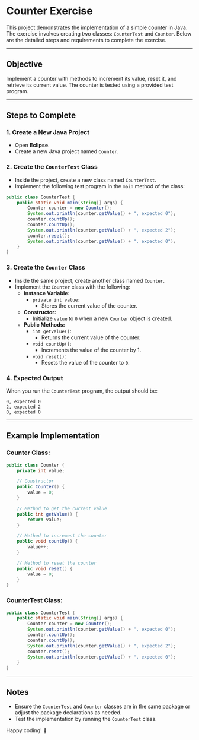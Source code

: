 # Counter Exercise

This project demonstrates the implementation of a simple counter in Java. The exercise involves creating two classes: `CounterTest` and `Counter`. Below are the detailed steps and requirements to complete the exercise.

---

## Objective
Implement a counter with methods to increment its value, reset it, and retrieve its current value. The counter is tested using a provided test program.

---

## Steps to Complete

### 1. Create a New Java Project
- Open **Eclipse**.
- Create a new Java project named `Counter`.

### 2. Create the `CounterTest` Class
- Inside the project, create a new class named `CounterTest`.
- Implement the following test program in the `main` method of the class:

```java
public class CounterTest {
    public static void main(String[] args) {
        Counter counter = new Counter();
        System.out.println(counter.getValue() + ", expected 0");
        counter.countUp();
        counter.countUp();
        System.out.println(counter.getValue() + ", expected 2");
        counter.reset();
        System.out.println(counter.getValue() + ", expected 0");
    }
}
```

### 3. Create the `Counter` Class
- Inside the same project, create another class named `Counter`.
- Implement the `Counter` class with the following:
    - **Instance Variable:**
        - `private int value;`
            - Stores the current value of the counter.
    - **Constructor:**
        - Initialize `value` to `0` when a new `Counter` object is created.
    - **Public Methods:**
        - `int getValue()`:
            - Returns the current value of the counter.
        - `void countUp()`:
            - Increments the value of the counter by 1.
        - `void reset()`:
            - Resets the value of the counter to `0`.

### 4. Expected Output
When you run the `CounterTest` program, the output should be:

```
0, expected 0
2, expected 2
0, expected 0
```

---

## Example Implementation

### Counter Class:
```java
public class Counter {
    private int value;

    // Constructor
    public Counter() {
        value = 0;
    }

    // Method to get the current value
    public int getValue() {
        return value;
    }

    // Method to increment the counter
    public void countUp() {
        value++;
    }

    // Method to reset the counter
    public void reset() {
        value = 0;
    }
}
```

### CounterTest Class:
```java
public class CounterTest {
    public static void main(String[] args) {
        Counter counter = new Counter();
        System.out.println(counter.getValue() + ", expected 0");
        counter.countUp();
        counter.countUp();
        System.out.println(counter.getValue() + ", expected 2");
        counter.reset();
        System.out.println(counter.getValue() + ", expected 0");
    }
}
```

---

## Notes
- Ensure the `CounterTest` and `Counter` classes are in the same package or adjust the package declarations as needed.
- Test the implementation by running the `CounterTest` class.

Happy coding! 🎉
